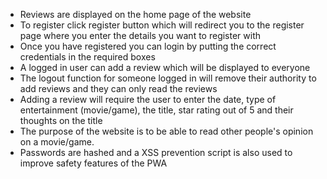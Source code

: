 - Reviews are displayed on the home page of the website
- To register click register button which will redirect you to the register page where you enter the details you want to register with
- Once you have registered you can login by putting the correct credentials in the required boxes
- A logged in user can add a review which will be displayed to everyone
- The logout function for someone logged in will remove their authority to add reviews and they can only read the reviews
- Adding a review will require the user to enter the date, type of entertainment (movie/game), the title, star rating out of 5 and their thoughts on the title
- The purpose of the website is to be able to read other people's opinion on a movie/game.
- Passwords are hashed and a XSS prevention script is also used to improve safety features of the PWA
  
